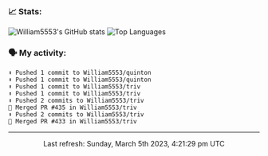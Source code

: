 ### 📈 Stats:
![William5553's GitHub stats](https://github-readme-stats.vercel.app/api?username=william5553&show_icons=true&theme=dark&include_all_commits=true&count_private=true&hide_border=true)
![Top Languages](https://github-readme-stats.vercel.app/api/top-langs/?username=william5553&langs_count=10&layout=compact&theme=dark&include_all_commits=true&count_private=true&hide_border=true)

### 🗣 My activity:
```
⬆️ Pushed 1 commit to William5553/quinton
⬆️ Pushed 1 commit to William5553/quinton
⬆️ Pushed 1 commit to William5553/triv
⬆️ Pushed 1 commit to William5553/triv
⬆️ Pushed 2 commits to William5553/triv
🎉 Merged PR #435 in William5553/triv
⬆️ Pushed 2 commits to William5553/triv
🎉 Merged PR #433 in William5553/triv
```

------------
<p align="center">Last refresh: Sunday, March 5th 2023, 4:21:29 pm UTC</p>
